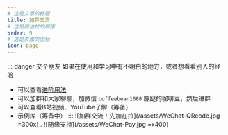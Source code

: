 ```yaml
---
# 这是文章的标题
title: 加群交流
# 这是侧边栏的顺序
order: 9
# 这是页面的图标
icon: page
---
```

::: danger 交个朋友
如果在使用和学习中有不明白的地方，或者想看看别人的经验
- 可以查看[进阶用法](/zh/advanced)
- 可以加群和大家聊聊，加微信 `coffeebean1688` 蹦跶的咖啡豆，然后进群
- 可以查看B站视频、YouTube了解（筹备）
- 示例库（筹备中）
:::
![加群交流！先加在拉](/assets/WeChat-QRcode.jpg =300x) . 
![随缘支持](/assets/WeChat-Pay.jpg =x400)
